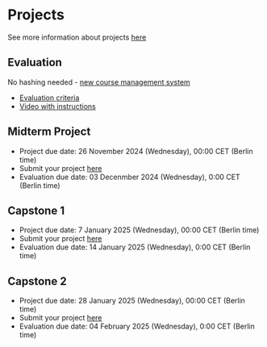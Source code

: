 # Projects

See more information about projects [here](../../projects/)

## Evaluation

No hashing needed - [new course management system](https://courses.datatalks.club/ml-zoomcamp-2024/)

* [Evaluation criteria](https://docs.google.com/spreadsheets/d/e/2PACX-1vQCwqAtkjl07MTW-SxWUK9GUvMQ3Pv_fF8UadcuIYLgHa0PlNu9BRWtfLgivI8xSCncQs82HDwGXSm3/pubhtml)
* [Video with instructions](https://www.youtube.com/watch?v=jQ4KVYmatBU&t=1m31s)


## Midterm Project

- Project due date: 26 November 2024 (Wednesday), 00:00 CET (Berlin time)
- Submit your project [here](https://courses.datatalks.club/ml-zoomcamp-2024/project/midterm)
- Evaluation due date: 03 Decenmber 2024 (Wednesday), 0:00 CET (Berlin time)
<!-- - Evaluation assignments: link ("midterm" tab)
- Submit your evaluation here: link ("midterm" tab)
- Feedback: link ("midterm" tab) -->

## Capstone 1

- Project due date: 7 January 2025 (Wednesday), 00:00 CET (Berlin time)
- Submit your project [here](https://courses.datatalks.club/ml-zoomcamp-2024/project/midterm)
- Evaluation due date: 14 January 2025 (Wednesday), 0:00 CET (Berlin time)
<!-- - Evaluation assignments: link ("capstone_1" tab)
- Submit your evaluation here: link ("capstone_1" tab)
- Feedback: link ("capstone_1" tab) -->

## Capstone 2

- Project due date: 28 January 2025 (Wednesday), 00:00 CET (Berlin time)
- Submit your project [here](https://courses.datatalks.club/ml-zoomcamp-2024/project/midterm)
- Evaluation due date: 04 February 2025 (Wednesday), 0:00 CET (Berlin time)
<!-- - Evaluation assignments: link ("capstone_2" tab)
- Submit your evaluation here: link ("capstone_2" tab)
- Feedback: link ("capstone_2" tab) -->
